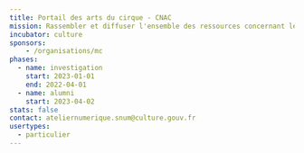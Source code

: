 ```yaml
---
title: Portail des arts du cirque - CNAC
mission: Rassembler et diffuser l'ensemble des ressources concernant les arts du cirque
incubator: culture
sponsors: 
    - /organisations/mc
phases:
  - name: investigation
    start: 2023-01-01
    end: 2022-04-01
  - name: alumni
    start: 2023-04-02
stats: false
contact: ateliernumerique.snum@culture.gouv.fr
usertypes:
  - particulier
---
```

